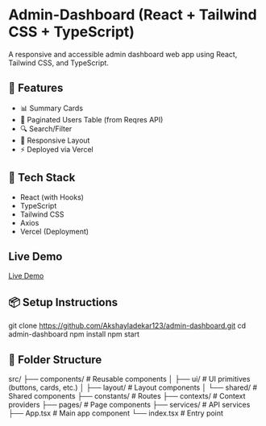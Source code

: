 # Admin-Dashboard (React + Tailwind CSS + TypeScript)

A responsive and accessible admin dashboard web app using React, Tailwind CSS, and TypeScript.

## 🚀 Features

- 📊 Summary Cards
- 👥 Paginated Users Table (from Reqres API)
- 🔍 Search/Filter
- 🔁 Responsive Layout
- ⚡ Deployed via Vercel

## 🧰 Tech Stack

- React (with Hooks)
- TypeScript
- Tailwind CSS
- Axios
- Vercel (Deployment)

## Live Demo

[Live Demo]([https://your-live-demo-url.com](https://admin-dashboard-fdtepd69m-akshays-projects-41c04090.vercel.app/))

## 📦 Setup Instructions

git clone https://github.com/Akshayladekar123/admin-dashboard.git
cd admin-dashboard
npm install
npm start

## 📝 Folder Structure

src/
├── components/        # Reusable components
│   ├── ui/           # UI primitives (buttons, cards, etc.)
│   ├── layout/       # Layout components
│   └── shared/       # Shared components
├── constants/        # Routes
├── contexts/         # Context providers
├── pages/            # Page components
├── services/         # API services
├── App.tsx           # Main app component
└── index.tsx         # Entry point
